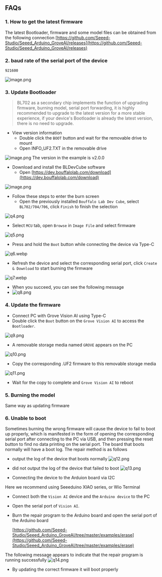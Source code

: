## FAQs
### 1. How to get the latest firmware
The latest Bootloader, firmware and some model files can be obtained from the following connection
[https://github.com/Seeed-Studio/Seeed_Arduino_GroveAI/releases](https://github.com/Seeed-Studio/Seeed_Arduino_GroveAI/releases)
### 2. baud rate of the serial port of the device
```info
921600
```
![image.png](./assert/q1.png)
### 3. Update Bootloader
> BL702 as a secondary chip implements the function of upgrading firmware, burning model, serial port forwarding, it is highly recommended to upgrade to the latest version for a more stable experience, if your device's Bootloader is already the latest version, there is no need to upgrade.

- View version information
   - Double click the `BOOT` button and wait for the removable drive to mount
   - Open INFO_UF2.TXT in the removable drive

![image.png](./assert/q2.png)
The version in the example is v2.0.0 

- Download and install the BLDevCube software
   - Open [https://dev.bouffalolab.com/download](https://dev.bouffalolab.com/download)

![image.png](./assert/q3.png)

- Follow these steps to enter the burn screen
   - Open the previously installed `Bouffalo Lab Dev Cube`, select `BL702/704/706`, click `Finish` to finish the selection

![q4.png](./assert/q4.png)

   - Select `MCU` tab, open `Browse` in `Image File` and select firmware

![q5.png](./assert/q5.png)

- Press and hold the `Boot` button while connecting the device via Type-C

![q6.webp](./assert/q6.webp)

- Refresh the device and select the corresponding serial port, click `Create & Download` to start burning the firmware

![q7.webp](./assert/q7.webp)

- When you succeed, you can see the following message
- ![q8.png](./assert/q8.png)
### 4. Update the firmware

- Connect PC with Grove Vision AI using Type-C
- Double click the `Boot` button on the `Grove Vision AI` to access the `Bootloader`.

![q9.png](./assert/q9.png)

- A removable storage media named `GROVE` appears on the PC

![q10.png](./assert/q10.png)

- Copy the corresponding .UF2 firmware to this removable storage media

![q11.png](./assert/q11.png)

- Wait for the copy to complete and `Grove Vision AI` to reboot
### 5. Burning the model
Same way as updating firmware
### 6. Unable to boot
Sometimes burning the wrong firmware will cause the device to fail to boot up properly, which is manifested in the form of opening the corresponding serial port after connecting to the PC via USB, and then pressing the reset button to find no data printing on the serial port. The board that boots normally will have a boot log. The repair method is as follows
- output the log of the device that boots normally
![q12.png](./assert/q12.png)
- did not output the log of the device that failed to boot
![q13.png](./assert/q13.png)

- Connecting the device to the Arduion board via I2C

Here we recommend using Seeeduino XIAO series, or Wio Terminal

- Connect both the `Vision AI` device and the `Arduino device` to the PC
- Open the serial port of `Vision AI`.
- Burn the repair program to the Arduino board and open the serial port of the Arduino board

   [https://github.com/Seeed-Studio/Seeed_Arduino_GroveAI/tree/master/examples/erase](https://github.com/Seeed-Studio/Seeed_Arduino_GroveAI/tree/master/examples/erase)
   
The following message appears to indicate that the repair program is running successfully
![q14.png](./assert/q14.png)

- By updating the correct firmware it will boot properly